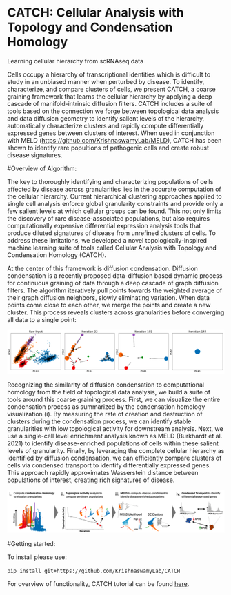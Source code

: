 # CATCH: Cellular Analysis with Topology and Condensation Homology
Learning cellular hierarchy from scRNAseq data

Cells occupy a hierarchy of transcriptional identities which is difficult to study in an unbiased manner when perturbed by disease. To identify, characterize, and compare clusters of cells, we present CATCH, a coarse graining framework that learns the cellular hierarchy by applying a deep cascade of manifold-intrinsic diffusion filters. CATCH includes a suite of tools based on the connection we forge between topological data analysis and data diffusion geometry to identify salient levels of the hierarchy, automatically characterize clusters and rapidly compute differentially expressed genes between clusters of interest. When used in conjunction with MELD (https://github.com/KrishnaswamyLab/MELD), CATCH has been shown to identify rare popultions of pathogenic cells and create robust disease signatures.

#Overview of Algorithm:

The key to thoroughly identifying and characterizing populations of cells affected by disease across granularities lies in the accurate computation of the cellular hierarchy. Current hierarchical clustering approaches applied to single cell analysis enforce global granularity constraints and provide only a few salient levels at which cellular groups can be found. This not only limits the discovery of rare disease-associated populations, but also requires computationally expensive differential expression analysis tools that produce diluted signatures of disease from unrefined clusters of cells. To address these limitations, we developed a novel topologically-inspired machine learning suite of tools called Cellular Analysis with Topology and Condensation Homology (CATCH). 

At the center of this framework is diffusion condensation. Diffusion condensation is a recently proposed data-diffusion based dynamic process for continuous graining of data through a deep cascade of graph diffusion filters. The algorithm iteratively pull points towards the weighted average of their graph diffusion neighbors, slowly eliminating variation. When data points come close to each other, we merge the points and create a new cluster. This process reveals clusters across granularities before converging all data to a single point:

![alt text](https://github.com/KrishnaswamyLab/CATCH/blob/main/Images/CATCH%20img1.png)


Recognizing the similarity of diffusion condensation to computational homology from the field of topological data analysis, we build a suite of tools around this coarse graining process. First, we can visualize the entire condensation process as summarized by the condensation homology visualization (i). By measuring the rate of creation and destruction of clusters during the condensation process, we can identify stable granularities with low topological activity for downstream analysis. Next, we use a single-cell level enrichment analysis known as MELD (Burkhardt et al. 2021) to identify disease-enriched populations of cells within these salient levels of granularity. Finally, by leveraging the complete cellular hierarchy as identified by diffusion condensation, we can efficiently compare  clusters of cells via condensed transport to identify differentially expressed genes. This approach rapidly approximates Wasserstein distance between populations of interest, creating rich signatures of disease.

![alt text](https://github.com/KrishnaswamyLab/CATCH/blob/main/Images/CATCH%20img2.png)

#Getting started:

To install please use:

`pip install git+https://github.com/KrishnaswamyLab/CATCH`

For overview of functionality, CATCH tutorial can be found [here](https://github.com/KrishnaswamyLab/CATCH/blob/main/Tutorial/tutorial.ipynb).
